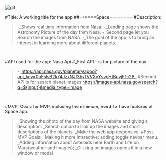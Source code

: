 

![gif](https://media.giphy.com/media/CuKEZdZ3V01gI/giphy.gif)


#Title: A working title for the app
##======Space========
#Description:
<br>
 >-_Shows real time information from Nasa.
 >-_Landing page shows the Astronomy Picture of the day from Nasa.
 >-_Second page let you Search the images from NASA.
 >-_The goal of the app is to bring an interest in learning more about different planets.

<br>

#API used for the app: Nasa Api #_First API - is for picture of the day
>-\_https://api.nasa.gov/planetary/apod?api_key=0oFslsB2k74JzxNJf3hsTVVXyYvvcHtBuvjF1c2B_
#Second API is for search planet images
>https://images-api.nasa.gov/search?q=${input}&media_type=image

<br>

#MVP: Goals for MVP, including the minimum, need-to-have features of Space app.
>_Showing the photo of the day from NASA website and giving a description.
>_Search option to look up the images and short descriptions of the planets.
>_Make the web app responsive.
#Post-MVP Goals:
>_Making it more interactive: adding toggle navbar menu.  
>_Adding information about Asteroids near Earth and Life on Mars(weather and images);
>_Clicking on images opens it in a new window or modal
